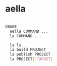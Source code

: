 # aella

```bash

USAGE
  aella COMMAND ...
  la COMMAND ...

  la ls
  la build PROJECT
  la publish PROJECT
  la PROJECT[:TARGET]

```
